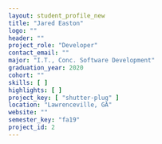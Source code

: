 ```yaml
---
layout: student_profile_new
title: "Jared Easton"
logo: ""
header: ""
project_role: "Developer"
contact_email: ""
major: "I.T., Conc. Software Development"
graduation_year: 2020
cohort: ""
skills: [ ]
highlights: [ ]
project_key: [ "shutter-plug" ]
location: "Lawrenceville, GA"
website: ""
semester_key: "fa19"
project_id: 2
---
```

